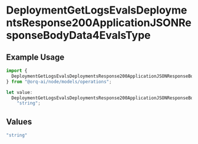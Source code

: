 # DeploymentGetLogsEvalsDeploymentsResponse200ApplicationJSONResponseBodyData4EvalsType

## Example Usage

```typescript
import {
  DeploymentGetLogsEvalsDeploymentsResponse200ApplicationJSONResponseBodyData4EvalsType,
} from "@orq-ai/node/models/operations";

let value:
  DeploymentGetLogsEvalsDeploymentsResponse200ApplicationJSONResponseBodyData4EvalsType =
    "string";
```

## Values

```typescript
"string"
```